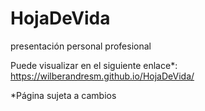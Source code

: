 # HojaDeVida
 presentación personal profesional

Puede visualizar en el siguiente enlace*: https://wilberandresm.github.io/HojaDeVida/ 

*Página sujeta a cambios
